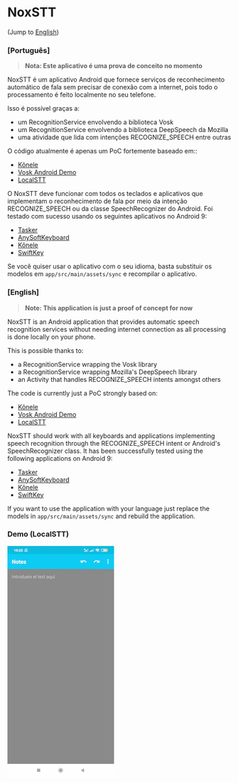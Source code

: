 # NoxSTT

(Jump to [English](#English))

### [Português]

> **Nota: Este aplicativo é uma prova de conceito no momento**

NoxSTT é um aplicativo Android que fornece serviços de reconhecimento automático de fala sem precisar de conexão com a internet, pois todo o processamento é feito localmente no seu telefone.

Isso é possível graças a:
- um RecognitionService envolvendo a biblioteca Vosk
- um RecognitionService envolvendo a biblioteca DeepSpeech da Mozilla 
- uma atividade que lida com intenções RECOGNIZE_SPEECH entre outras

O código atualmente é apenas um PoC fortemente baseado em::
- [Kõnele](https://github.com/Kaljurand/K6nele)
- [Vosk Android Demo](https://github.com/alphacep/vosk-android-demo)
- [LocalSTT](https://github.com/ccoreilly/LocalSTT)

O NoxSTT deve funcionar com todos os teclados e aplicativos que implementam o reconhecimento de fala por meio da intenção RECOGNIZE_SPEECH ou da classe SpeechRecognizer do Android. Foi testado com sucesso usando os seguintes aplicativos no Android 9:
- [Tasker](https://tasker.joaoapps.com)
- [AnySoftKeyboard](https://github.com/AnySoftKeyboard/AnySoftKeyboard)
- [Kõnele](https://github.com/Kaljurand/K6nele)
- [SwiftKey](https://www.swiftkey.com)

Se você quiser usar o aplicativo com o seu idioma, basta substituir os modelos em `app/src/main/assets/sync` e recompilar o aplicativo.

### [English]

> **Note: This application is just a proof of concept for now**

NoxSTT is an Android application that provides automatic speech recognition services without needing internet connection as all processing is done locally on your phone.

This is possible thanks to:
- a RecognitionService wrapping the Vosk library
- a RecognitionService wrapping Mozilla's DeepSpeech library
- an Activity that handles RECOGNIZE_SPEECH intents amongst others

The code is currently just a PoC strongly based on:
- [Kõnele](https://github.com/Kaljurand/K6nele)
- [Vosk Android Demo](https://github.com/alphacep/vosk-android-demo)
- [LocalSTT](https://github.com/ccoreilly/LocalSTT)

NoxSTT should work with all keyboards and applications implementing speech recognition through the RECOGNIZE_SPEECH intent or Android's SpeechRecognizer class. It has been successfully tested using the following applications on Android 9:
- [Tasker](https://tasker.joaoapps.com)
- [AnySoftKeyboard](https://github.com/AnySoftKeyboard/AnySoftKeyboard)
- [Kõnele](https://github.com/Kaljurand/K6nele)
- [SwiftKey](https://www.swiftkey.com)


If you want to use the application with your language just replace the models in `app/src/main/assets/sync` and rebuild the application.

### Demo (LocalSTT)

![NoxSTT in action (LocalSTT)](./demo.gif)
